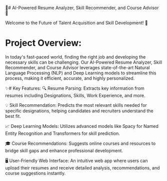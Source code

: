 🚀# AI-Powered Resume Analyzer, Skill Recommender, and Course Advisor 🌟

Welcome to the Future of Talent Acquisition and Skill Development! 🎉

# Project Overview:
In today's fast-paced world, finding the right job and developing the necessary skills can be challenging. Our AI-Powered Resume Analyzer, Skill Recommender, and Course Advisor leverages state-of-the-art Natural Language Processing (NLP) and Deep Learning models to streamline this process, making it efficient, accurate, and highly personalized.

✨# Key Features:
🔍 Resume Parsing: Extracts key information from resumes including Designations, Skills, Work Experience, and more.

💡 Skill Recommendation: Predicts the most relevant skills needed for specific designations, helping candidates and recruiters understand the best fit.

📈 Deep Learning Models: Utilizes advanced models like Spacy for Named Entity Recognition and Transformers for skill prediction.

🎓 Course Recommendations: Suggests online courses and resources to bridge skill gaps and enhance professional development.

🖥️ User-Friendly Web Interface: An intuitive web app where users can upload their resumes and receive detailed analysis, recommendations, and course suggestions instantly.
